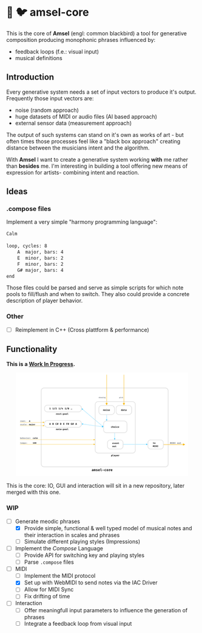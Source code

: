 # :crystal_ball: :bird: amsel-core

This is the core of **Amsel** (engl: common blackbird) a tool for generative composition producing monophonic phrases influenced by:
- feedback loops (f.e.: visual input)
- musical definitions

## Introduction

Every generative system needs a set of input vectors to produce it's output. Frequently those input vectors are:
- noise (random approach)
- huge datasets of MIDI or audio files (AI based approach)
- external sensor data (measurement approach)

The output of such systems can stand on it's own as works of art - but often times those processes feel like a "black box approach" creating
distance between the musicians intent and the algorithm. 

With **Amsel** I want to create a generative system working **with** me rather than **besides** me. I'm interesting in building a tool offering
new means of expression for artists- combining intent and reaction.

## Ideas

### .compose files

Implement a very simple "harmony programming language":
```
Calm

loop, cycles: 8
    A  major, bars: 4
    E  minor, bars: 2
    F  minor, bars: 2
    G# major, bars: 4
end
```

Those files could be parsed and serve as simple scripts for which note pools to fill/flush and when to switch. 
They also could provide a concrete description of player behavior.

### Other

- [ ] Reimplement in C++ (Cross plattform & performance)

## Functionality

**This is a [Work In Progress](#wip).**

<p align="center">
<img src="https://github.com/nkleemann/amsel-core/blob/master/doc/schematic.png" width="90%" height="80%"/>
</p>

This is the core: IO, GUI and interaction will sit in a new repository, later merged with this one.

### WIP

- [ ] Generate meodic phrases
    - [x] Provide simple, functional & well typed model of musical notes and their interaction in scales and phrases
    - [ ] Simulate different playing styles (Impressions)
- [ ] Implement the *Compose* Language
    - [ ] Provide API for switching key and playing styles
    - [ ] Parse `.compose` files
- [ ] MIDI
	- [ ] Implement the MIDI protocol
    - [x] Set up with WebMIDI to send notes via the IAC Driver
    - [ ] Allow for MIDI Sync
    - [ ] Fix drifting of time
- [ ] Interaction
    - [ ] Offer meaningfull input parameters to influence the generation of phrases
    - [ ] Integrate a feedback loop from visual input
